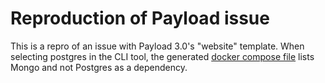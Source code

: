 # Reproduction of Payload issue

This is a repro of an issue with Payload 3.0's "website" template. When selecting postgres in the CLI tool, the generated [docker compose file](docker-compose.yaml) lists Mongo and not Postgres as a dependency.
